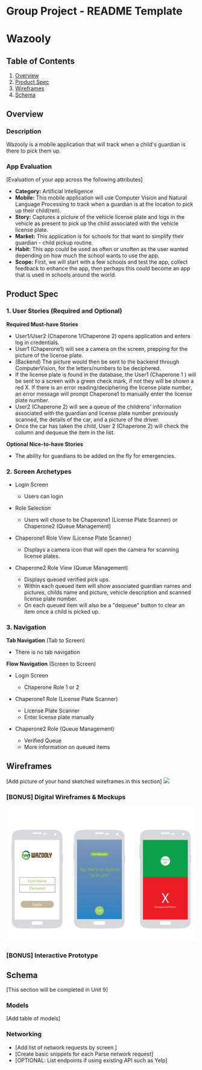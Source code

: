 Group Project - README Template
===

# Wazooly

## Table of Contents
1. [Overview](#Overview)
1. [Product Spec](#Product-Spec)
1. [Wireframes](#Wireframes)
2. [Schema](#Schema)

## Overview
### Description
Wazooly is a mobile application that will track when a child's guardian is there to pick them up.

### App Evaluation
[Evaluation of your app across the following attributes]
- **Category:** Artificial Intelligence
- **Mobile:** This mobile application will use Computer Vision and Natural Language Processing to track when a guardian is at the location to pick up their child(ren).
- **Story:** Captures a picture of the vehicle license plate and logs in the vehicle as present to pick up the child associated with the vehicle license plate.
- **Market:** This application is for schools for that want to simplify their guardian - child pickup routine.
- **Habit:** This app could be used as often or unoften as the user wanted depending on how much the school wants to use the app.
- **Scope:** First, we will start with a few schools and test the app, collect feedback to enhance the app, then perhaps this could become an app that is used in schools around the world.

## Product Spec

### 1. User Stories (Required and Optional)

**Required Must-have Stories**

* User1/User2 (Chaperone 1/Chaperone 2) opens application and enters log in credentials.
* User1 (Chaperone1) will see a camera on the screen, prepping for the picture of the license plate.
* (Backend) The picture would then be sent to the backend through ComputerVision, for the letters/numbers to be deciphered.
* If the license plate is found in the database, the User1 (Chaperone 1 ) will be sent to a screen with a green check mark, if not they will be shown a red X. If there is an error reading/deciphering the license plate number, an error message will prompt Chaperone1 to manually enter the license plate number.
* User2 (Chaperone 2) will see a queue of the childrens' information associated with the guardian and license plate number previously scanned, the details of the car, and a picture of the driver.
* Once the car has taken the child, User 2 (Chaperone 2) will check the column and dequeue the item in the list.

**Optional Nice-to-have Stories**
* The ability for guardians to be added on the fly for emergencies.


### 2. Screen Archetypes

* Login Screen
   * Users can login

* Role Selection
   * Users will chose to be Chaperone1 (License Plate Scanner) or Chaperone2 (Queue Management)
   
* Chaperone1 Role View (License Plate Scanner)
   * Displays a camera icon that will open the camera for scanning license plates.
   
* Chaperone2 Role View (Queue Management)
   * Displays queued verified pick ups.
   * Within each queued item will show associated guardian names and pictures, childs name and picture, vehicle description and scanned license plate number.
   * On each queued item will also be a "dequeue" button to clear an item once a child is picked up.

### 3. Navigation

**Tab Navigation** (Tab to Screen)

* There is no tab navigation

**Flow Navigation** (Screen to Screen)

* Login Screen
   * Chaperone Role 1 or 2
   
* Chaperone1 Role (License Plate Scanner)
   * License Plate Scanner
   * Enter license plate manually
  
* Chaperone2 Role (Queue Management)
   * Verified Queue
   * More information on queued items

## Wireframes
[Add picture of your hand sketched wireframes in this section]
<img src="YOUR_WIREFRAME_IMAGE_URL" width=600>

### [BONUS] Digital Wireframes & Mockups
<img src="Wazooly.png" width=600>

### [BONUS] Interactive Prototype

## Schema 
[This section will be completed in Unit 9]
### Models
[Add table of models]
### Networking
- [Add list of network requests by screen ]
- [Create basic snippets for each Parse network request]
- [OPTIONAL: List endpoints if using existing API such as Yelp]
